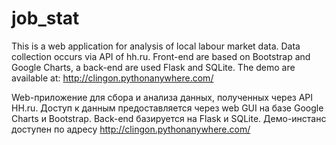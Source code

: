 # job_stat
This is a web application for analysis of local labour market data. Data collection occurs via API of hh.ru. Front-end are based on Bootstrap and Google Charts, a back-end are used Flask and SQLite. The demo are available at: http://clingon.pythonanywhere.com/

Web-приложение для сбора и анализа данных, полученных через API HH.ru. Доступ к данным предоставляется через web GUI на базе Google Charts и Bootstrap. Back-end базируется на Flask и SQLite. Демо-инстанс доступен по адресу http://clingon.pythonanywhere.com/

